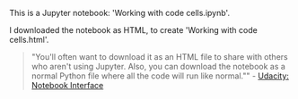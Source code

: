 This is a Jupyter notebook: 'Working with code cells.ipynb'.

I downloaded the notebook as HTML, to create 'Working with code cells.html'.

>  "You'll often want to download it as an HTML file to share with others who aren't using Jupyter. Also, you can download the notebook as a normal Python file where all the code will run like normal."" - [Udacity: Notebook Interface](https://classroom.udacity.com/nanodegrees/nd089/parts/8de94dee-7635-43b3-9d11-5e4583f22ce3/modules/dd3e4af8-d576-427e-baae-925fd16ff2ff/lessons/13f4b7d6-92a9-468d-9008-084fc8b53a23/concepts/0d3b93d8-fd93-4dde-92f2-55594d6d458e#)
